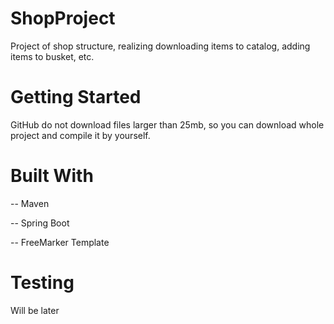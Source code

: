 # ShopProject

Project of shop structure, realizing downloading items to catalog, adding items to busket, etc.


# Getting Started

GitHub do not download files larger than 25mb, so you can download whole project and compile it by yourself.

# Built With

-- Maven

-- Spring Boot

-- FreeMarker Template

# Testing

Will be later

